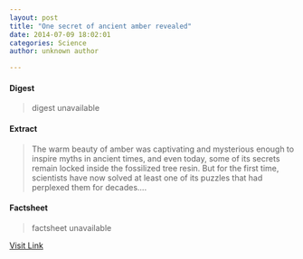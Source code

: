 ```yaml
---
layout: post
title: "One secret of ancient amber revealed"
date: 2014-07-09 18:02:01
categories: Science
author: unknown author

---
```



#### Digest
>digest unavailable

#### Extract
>The warm beauty of amber was captivating and mysterious enough to inspire myths in ancient times, and even today, some of its secrets remain locked inside the fossilized tree resin. But for the first time, scientists have now solved at least one of its puzzles that had perplexed them for decades....

#### Factsheet
>factsheet unavailable

[Visit Link](http://feeds.sciencedaily.com/~r/sciencedaily/~3/fPejWgy-N6w/140709140201.htm)


